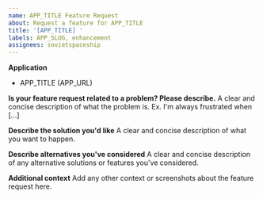```yaml
---
name: APP_TITLE Feature Request
about: Request a feature for APP_TITLE
title: '[APP_TITLE] '
labels: APP_SLUG, enhancement
assignees: sovietspaceship
---
```


**Application**

-   APP_TITLE (APP_URL)

**Is your feature request related to a problem? Please describe.**
A clear and concise description of what the problem is. Ex. I'm always frustrated when [...]

**Describe the solution you'd like**
A clear and concise description of what you want to happen.

**Describe alternatives you've considered**
A clear and concise description of any alternative solutions or features you've considered.

**Additional context**
Add any other context or screenshots about the feature request here.

